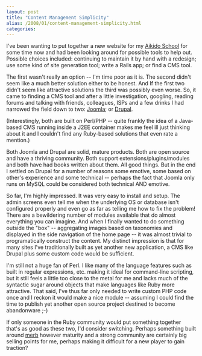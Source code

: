 ```yaml
---
layout: post
title: "Content Management Simplicity"
alias: /2008/01/content-management-simplicity.html
categories:
---
```

I've been wanting to put together a new website for my [Aikido School](http://www.iwamaaikido.com.au/) for some time now and had been looking around for possible tools to help out. Possible choices included: continuing to maintain it by hand with a redesign; use some kind of site generation tool; write a Rails app; or find a CMS tool.

The first wasn't really an option -- I'm time poor as it is. The second didn't seem like a much better solution either to be honest. And If the first two didn't seem like attractive solutions the third was possibly even worse. So, it came to finding a CMS tool and after a little investigation, googling, reading forums and talking with friends, colleagues, ISPs and a few drinks I had narrowed the field down to two: [Joomla](http://www.joomla.org/); or [Drupal](http://www.drupal.org/).

(Interestingly, both are built on Perl/PHP -- quite frankly the idea of a Java-based CMS running inside a J2EE container makes me feel ill just thinking about it and I couldn't find any Ruby-based solutions that even rate a mention.)

Both Joomla and Drupal are solid, mature products. Both are open source and have a thriving community. Both support extensions/plugins/modules and both have had books written about them. All good things. But in the end I settled on Drupal for a number of reasons some emotive, some based on other's experience and some technical -- perhaps the fact that Joomla only runs on MySQL could be considered both technical AND emotive.

So far, I'm highly impressed. It was very easy to install and setup. The admin screens even tell me when the underlying OS or database isn't configured properly and even go as far as telling me how to fix the problem! There are a bewildering number of modules available that do almost everything you can imagine. And when I finally wanted to do something outside the "box" -- aggregating images based on taxonomies and displayed in the side navigation of the home page -- it was almost trivial to programatically construct the content. My distinct impression is that for many sites I've traditionally built as yet another new application, a CMS like Drupal plus some custom code would be sufficient.

I'm still not a huge fan of Perl. I like many of the language features such as built in regular expressions, etc. making it ideal for command-line scripting, but it still feels a little too close to the metal for me and lacks much of the syntactic sugar around objects that make languages like Ruby more attractive. That said, I've thus far only needed to write custom PHP code once and I reckon it would make a nice module -- assuming I could find the time to publish yet another open source project destined to become abandonware ;-)

If only someone in the Ruby community would put something together that's as good as these two, I'd consider switching. Perhaps something built around [merb](http://merbivore.com/) however maturity and a strong community are certainly big selling points for me, perhaps making it difficult for a new player to gain traction?
